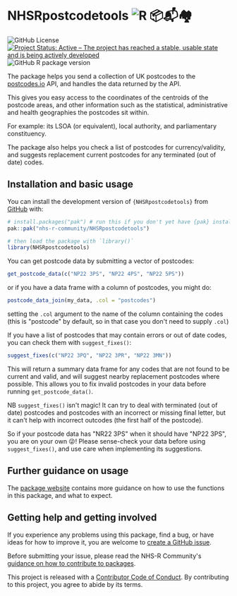 
# NHSRpostcodetools ![R](https://www.r-project.org/favicon-32x32.png) 📦📬🏘️

<!-- badges: start -->

![GitHub License][gh_licence]
[![Project Status: Active – The project has reached a stable, usable state and
is being actively developed][repostatus_svg]][repostatus_info]
![GitHub R package version][gh_ver]

[gh_licence]: https://img.shields.io/github/license/nhs-r-community/NHSRpostcodetools
[gh_ver]: https://img.shields.io/github/r-package/v/nhs-r-community/NHSRpostcodetools
[repostatus_info]: https://www.repostatus.org/#active
[repostatus_svg]: https://www.repostatus.org/badges/latest/active.svg
<!-- badges: end -->

The package helps you send a collection of UK postcodes to the
[postcodes.io][pcio] API, and handles the data returned by the API.

This gives you easy access to the coordinates of the centroids of the postcode
areas, and other information such as the statistical, administrative and health
geographies the postcodes sit within.

For example: its LSOA (or equivalent), local authority, and parliamentary
constituency.

The package also helps you check a list of postcodes for currency/validity,
and suggests replacement current postcodes for any terminated (out of date)
codes.

[pcio]: https://postcodes.io/


## Installation and basic usage

You can install the development version of `{NHSRpostcodetools}` from
[GitHub][repo] with:

```r
# install.packages("pak") # run this if you don't yet have {pak} installed
pak::pak("nhs-r-community/NHSRpostcodetools")

# then load the package with `library()`
library(NHSRpostcodetools)
```

You can get postcode data by submitting a vector of postcodes:

```r
get_postcode_data(c("NP22 3PS", "NP22 4PS", "NP22 5PS"))
```
or if you have a data frame with a column of postcodes, you might do:

```r
postcode_data_join(my_data, .col = "postcodes")
```

setting the `.col` argument to the name of the column containing the codes
(this is "postcode" by default, so in that case you don't need to supply `.col`)

If you have a list of postcodes that may contain errors or out of date codes,
you can check them with `suggest_fixes()`:

```r
suggest_fixes(c("NP22 3PQ", "NP22 3PR", "NP22 3MN"))
```

This will return a summary data frame for any codes that are not found to be
current and valid, and will suggest nearby replacement postcodes where possible.
This allows you to fix invalid postcodes in your data before running
`get_postcode_data()`.

NB `suggest_fixes()` isn't magic! It can try to deal with terminated (out of
date) postcodes and postcodes with an incorrect or missing final letter, but it
can't help with incorrect outcodes (the first half of the postcode).

So if your postcode data has "NR22 3PS" when it should have "NP22 3PS", you are
on your own 😜! Please sense-check your data before using `suggest_fixes()`,
and use care when implementing its suggestions.

[repo]: https://github.com/nhs-r-community/NHSRpostcodetools


## Further guidance on usage

The [package website][intro] contains more guidance on how to use the functions
in this package, and what to expect.

[intro]: https://nhs-r-community.github.io/NHSRpostcodetools/


## Getting help and getting involved

If you experience any problems using this package, find a bug, or have ideas
for how to improve it, you are welcome to [create a GitHub issue][issues].

Before submitting your issue, please read the NHS-R Community's
[guidance on how to contribute to packages][tools].

[issues]: https://github.com/nhs-r-community/NHSRpostcodetools/issues
[tools]: https://tools.nhsrcommunity.com/contribution.html

This project is released with a [Contributor Code of Conduct][coc].
By contributing to this project, you agree to abide by its terms.

[coc]: CODE_OF_CONDUCT.md
